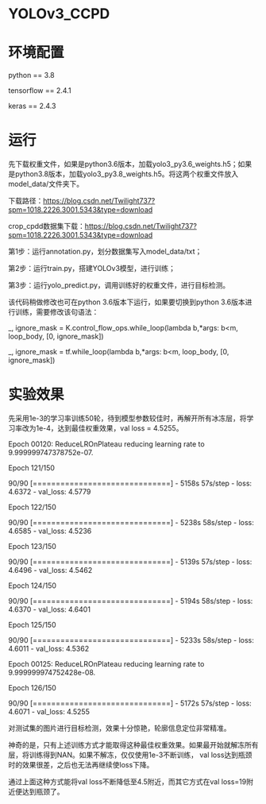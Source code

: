 # YOLOv3_CCPD

# 环境配置

python == 3.8

tensorflow == 2.4.1

keras == 2.4.3

# 运行

先下载权重文件，如果是python3.6版本，加载yolo3_py3.6_weights.h5；如果是python3.8版本，加载yolo3_py3.8_weights.h5。将这两个权重文件放入model_data/文件夹下。

下载路径：https://blog.csdn.net/Twilight737?spm=1018.2226.3001.5343&type=download

crop_cpdd数据集下载：https://blog.csdn.net/Twilight737?spm=1018.2226.3001.5343&type=download

第1步：运行annotation.py，划分数据集写入model_data/txt；

第2步：运行train.py，搭建YOLOv3模型，进行训练；

第3步：运行yolo_predict.py，调用训练好的权重文件，进行目标检测。

该代码稍做修改也可在python 3.6版本下运行，如果要切换到python 3.6版本进行训练，需要修改该句语法：

 _, ignore_mask = K.control_flow_ops.while_loop(lambda b,*args: b<m, loop_body, [0, ignore_mask])
 
 _, ignore_mask = tf.while_loop(lambda b,*args: b<m, loop_body, [0, ignore_mask])


# 实验效果

先采用1e-3的学习率训练50轮，待到模型参数较佳时，再解开所有冰冻层，将学习率改为1e-4，达到最佳权重效果，val loss = 4.5255。

Epoch 00120: ReduceLROnPlateau reducing learning rate to 9.999999747378752e-07.

Epoch 121/150

90/90 [==============================] - 5158s 57s/step - loss: 4.6372 - val_loss: 4.5779

Epoch 122/150

90/90 [==============================] - 5238s 58s/step - loss: 4.6585 - val_loss: 4.5236

Epoch 123/150

90/90 [==============================] - 5139s 57s/step - loss: 4.6496 - val_loss: 4.5462

Epoch 124/150

90/90 [==============================] - 5194s 58s/step - loss: 4.6370 - val_loss: 4.6401

Epoch 125/150

90/90 [==============================] - 5233s 58s/step - loss: 4.6011 - val_loss: 4.5362

Epoch 00125: ReduceLROnPlateau reducing learning rate to 9.999999974752428e-08.

Epoch 126/150

90/90 [==============================] - 5172s 57s/step - loss: 4.6071 - val_loss: 4.5255

对测试集的图片进行目标检测，效果十分惊艳，轮廓信息定位非常精准。

神奇的是，只有上述训练方式才能取得这种最佳权重效果。如果最开始就解冻所有层，将训练得到NAN。如果不解冻，仅仅使用1e-3不断训练， val loss达到瓶颈时的效果很差，之后也无法再继续使loss下降。

通过上面这种方式能将val loss不断降低至4.5附近，而其它方式在val loss=19附近便达到瓶颈了。
